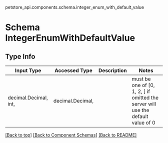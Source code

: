 petstore_api.components.schema.integer_enum_with_default_value
# Schema IntegerEnumWithDefaultValue

## Type Info
Input Type | Accessed Type | Description | Notes
------------ | ------------- | ------------- | -------------
decimal.Decimal, int,  | decimal.Decimal,  |  | must be one of [0, 1, 2, ] if omitted the server will use the default value of 0

[[Back to top]](#top) [[Back to Component Schemas]](../../../README.md#Component-Schemas) [[Back to README]](../../../README.md)
